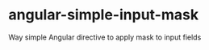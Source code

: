 angular-simple-input-mask
=========================

Way simple Angular directive to apply mask to input fields
